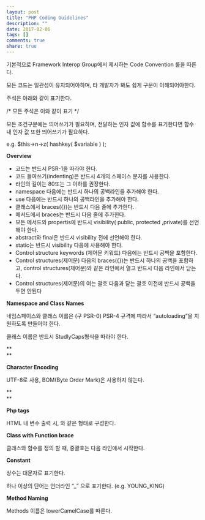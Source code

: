 ```yaml
---
layout: post
title: "PHP Coding Guidelines"
description: ""
date: 2017-02-06
tags: []
comments: true
share: true
---
```


기본적으로 Framework Interop Group에서 제시하는 Code Convention 룰을 따른다.

모든 코드는 일관성이 유지되어야하며, 타 개발자가 봐도 쉽게 구문이 이해되어야한다.

  

주석은 아래와 같이 표기한다.

/* 모든 주석은 이와 같이 표기 */

  

모든 조건구문에는 띄어쓰기가 필요하며, 전달하는 인자 값에 함수를 표기한다면 함수 내 인자 값 또한 띄어쓰기가 필요하다.

e.g. $this->n->z( hashkey( $variable ) );

  

  

  

**Overview**

  * 코드는 반드시 PSR-1을 따라야 한다. 
  * 코드 들여쓰기(indenting)은 반드시 4개의 스페이스 문자를 사용한다. 
  * 라인의 길이는 80또는 그 이하를 권장한다. 
  * namespace 다음에는 반드시 하나의 공백라인을 추가해야 한다.
  * use 다음에는 반드시 하나의 공백라인을 추가해야 한다.
  * 클래스에서 braces({})는 반드시 다음 줄에 추가한다.
  * 메서드에서 braces는 반드시 다음 줄에 추가한다.
  * 모든 메서드와 propertis에 반드시 visibility( public, protected ,private)를 선언해야 한다.
  * abstract와 final은 반드시 visibility 전에 선언해야 한다.
  * static는 반드시 visibility 다음에 사용해야 한다.
  * Control structure keywords (제어문 키워드) 다음에는 반드시 공백을 포함한다. 
  * Control structures(제어문) 다음의 braces({})는 반드시 하나의 공백을 포함하고, control structures(제어문)와 같은 라인에서 열고 반드시 다음 라인에서 닫는다.
  * Control structures(제어문)의 여는 괄호 다음과 닫는 괄호 이전에 반드시 공백을 두면 안된다

  

**Namespace and Class Names**

네임스페이스와 클래스 이름은 (구 PSR-0) PSR-4 규격에 따라서 “autoloading”을 지원하도록 만들어야 한다.

클래스 이름은 반드시 StudlyCaps형식을 따라야 한다.

**  
**

**Character Encoding**

UTF-8로 사용, BOM(Byte Order Mark)은 사용하지 않는다.

**  
**

**Php tags**

HTML 내 변수 출력 시, <?=${변수}?> 와 같은 형태로 구성한다.

  

**Class with Function brace**

클래스와 함수를 정의 할 때, 중괄호는 다음 라인에서 시작한다.

  

**Constant**

상수는 대문자로 표기한다.

하나 이상의 단어는 언더라인 “_” 으로 표기한다. (e.g. YOUNG_KING)

  

**Method Naming**

Methods 이름은 lowerCamelCase를 따른다.

